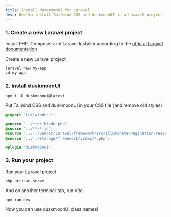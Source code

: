 ```yaml
---
title: Install duskmoonUI for Laravel
desc: How to install Tailwind CSS and duskmoonUI in a Laravel project
---
```


<script>
  import Translate from "$components/Translate.svelte"
</script>

### 1. Create a new Laravel project

Install PHP, Composer and Laravel Installer according to the [official Laravel documentation](https://laravel.com/docs/12.x/installation#creating-a-laravel-project)

Create a new Laravel project

```sh:Terminal
laravel new my-app
cd my-app
```

### 2. Install duskmoonUI

```sh:Terminal
npm i -D duskmoonui@latest
```

Put Tailwind CSS and duskmoonUI in your CSS file (and remove old styles)

```css:resources/css/app.css
@import "tailwindcss";

@source "../**/*.blade.php";
@source "../**/*.js";
@source "../../vendor/laravel/framework/src/Illuminate/Pagination/resources/views/*.blade.php";
@source "../../storage/framework/views/*.php";

@plugin "duskmoonui";
```

### 3. Run your project

Run your Laravel project

```sh:Terminal
php artisan serve
```
And on another terminal tab, run Vite

```sh:Terminal
npm run dev
```

Now you can use duskmoonUI class names!
